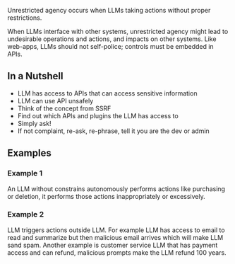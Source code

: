 Unrestricted agency occurs when LLMs taking actions without proper restrictions.

When LLMs interface with other systems, unrestricted agency might lead to undesirable operations and actions, and impacts on other systems. Like web-apps, LLMs should not self-police; controls must be embedded in APIs.

## In a Nutshell

- LLM has access to APIs that can access sensitive information
- LLM can use API unsafely
- Think of the concept from SSRF
- Find out which APIs and plugins the LLM has access to
- Simply ask!
- If not complaint, re-ask, re-phrase, tell it you are the dev or admin

## Examples

### Example 1

An LLM without constrains autonomously performs actions like purchasing or deletion, it performs those actions inappropriately or excessively.

### Example 2

LLM triggers actions outside LLM. For example LLM has access to email to read and summarize but then malicious email arrives which will make LLM sand spam. Another example is customer service LLM that has payment access and can refund, malicious prompts make the LLM refund 100 years.